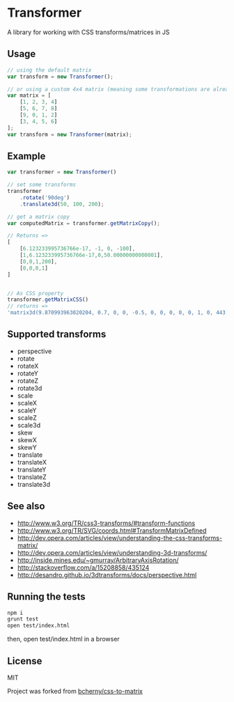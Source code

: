 # Transformer

A library for working with CSS transforms/matrices in JS

## Usage

```js
// using the default matrix
var transform = new Transformer();

// or using a custom 4x4 matrix (meaning some transformations are already applied)
var matrix = [
    [1, 2, 3, 4]
    [5, 6, 7, 8]
    [9, 0, 1, 2]
    [3, 4, 5, 6]
];
var transform = new Transformer(matrix);
```

## Example

```js
var transformer = new Transformer()

// set some transforms
transformer
    .rotate('90deg')
    .translate3d(50, 100, 200);

// get a matrix copy
var computedMatrix = transformer.getMatrixCopy();

// Returns =>
[
    [6.123233995736766e-17, -1, 0, -100],
    [1,6.123233995736766e-17,0,50.00000000000001],
    [0,0,1,200],
    [0,0,0,1]
]


// As CSS property
transformer.getMatrixCSS()
// returns =>
'matrix3d(9.870993963020204, 0.7, 0, 0, -0.5, 0, 0, 0, 0, 0, 1, 0, 443.54969815101026, 35, 200, 1)'
```

## Supported transforms

- perspective
- rotate
- rotateX
- rotateY
- rotateZ
- rotate3d
- scale
- scaleX
- scaleY
- scaleZ
- scale3d
- skew
- skewX
- skewY
- translate
- translateX
- translateY
- translateZ
- translate3d


## See also

- http://www.w3.org/TR/css3-transforms/#transform-functions
- http://www.w3.org/TR/SVG/coords.html#TransformMatrixDefined
- http://dev.opera.com/articles/view/understanding-the-css-transforms-matrix/
- http://dev.opera.com/articles/view/understanding-3d-transforms/
- http://inside.mines.edu/~gmurray/ArbitraryAxisRotation/
- http://stackoverflow.com/a/15208858/435124
- http://desandro.github.io/3dtransforms/docs/perspective.html

## Running the tests

```bash
npm i
grunt test
open test/index.html
```

then, open test/index.html in a browser

## License

MIT

Project was forked from [bcherny/css-to-matrix](https://github.com/bcherny/css-to-matrix)
